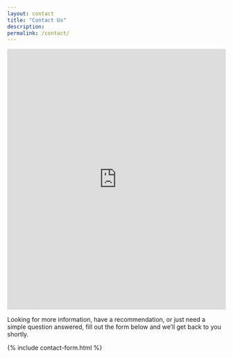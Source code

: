 ```yaml
---
layout: contact
title: "Contact Us"
description: 
permalink: /contact/
---
```

<!-- <iframe src="https://www.google.com/maps/embed?pb=!1m18!1m12!1m3!1d17548.4676095221!2d-104.74349454692475!3d40.40179000974281!2m3!1f0!2f0!3f0!3m2!1i1024!2i768!4f13.1!3m3!1m2!1s0x0%3A0x7779421e915bb208!2sWestlake+Wine+%26+Spirits!5e0!3m2!1sen!2sus!4v1450377956492" width="100%" height="600" frameborder="0" style="border:0" allowfullscreen></iframe> -->
<iframe src="https://www.google.com/maps/embed?pb=!1m18!1m12!1m3!1d1519.0747185606583!2d-104.73500224872032!3d40.40554017104466!2m3!1f0!2f0!3f0!3m2!1i1024!2i768!4f13.1!3m3!1m2!1s0x876ea15c81b8e801%3A0x7779421e915bb208!2sWestlake+Wine+%26+Spirits!5e0!3m2!1sen!2sus!4v1459880316748" width="100%" height="600" frameborder="0" style="border:0" allowfullscreen></iframe> 

Looking for more information, have a recommendation, or just need a simple question answered, fill out the form below and we’ll get back to you shortly. 

{% include contact-form.html %}